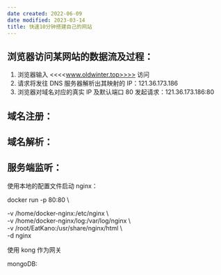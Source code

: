 ```yaml
---
date created: 2022-06-09
date modified: 2023-03-14
title: 快速10分钟搭建自己的网站
---
```


## 浏览器访问某网站的数据流及过程：

1. 浏览器输入 <<<<www.oldwinter.top>>>> 访问
2. 请求将发往 DNS 服务器解析出其映射的 IP：121.36.173.186
3. 浏览器对域名对应的真实 IP 及默认端口 80 发起请求：121.36.173.186:80

## 域名注册：

## 域名解析：

## 服务端监听：

使用本地的配置文件启动 nginx：

docker run -p 80:80 \

-v /home/docker-nginx:/etc/nginx \  
-v /home/docker-nginx/log:/var/log/nginx \  
-v /root/EatKano:/usr/share/nginx/html \  
-d nginx

使用 kong 作为网关

mongoDB:
